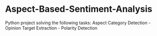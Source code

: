 # Aspect-Based-Sentiment-Analysis
Python project solving the following tasks: Aspect Category Detection - Opinion Target Extraction - Polarity Detection 
